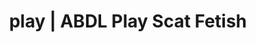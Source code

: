 ---
categories:
- Erotic Audiobooks
- Sapphic Desires
- Virtual Sex
- Femdom
- Immersive Erotica
image: /assets/images/1747714218647.jpg
layout: post
schema:
  description: Premium adult content featuring Scat Fetish, ABDL Play. High-quality
    images with provocative themes.
  keywords:
  - Roleplay Fantasies
  - Virtual Sex
  - ABDL Play
  - Inclusive Desire
  - Erotic Audiobooks
  - Scat Fetish
  name: 1747714218647 | Scat Fetish ABDL Play
  type: VisualArtwork
seo:
  description: Featured content with high-quality ABDL Play, Scat Fetish. HD images
    available.
  keywords: ABDL Play, Scat Fetish
  og_image: /assets/images/1747714218647.jpg
  schema_type: VisualArtwork
tags:
- '#play'
- Scat Fetish
- ABDL Play
title: play | ABDL Play Scat Fetish
---